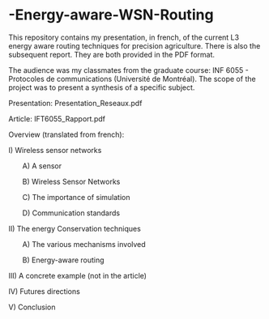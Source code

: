 # -Energy-aware-WSN-Routing
This repository contains my presentation, in french, of the current L3 energy aware routing techniques for precision agriculture. There is also the subsequent report.
They are both provided in the PDF format.

The audience was my classmates from the graduate course: INF 6055 - Protocoles de communications (Université de Montréal).
The scope of the project was to present a synthesis of a specific subject.

Presentation: Presentation_Reseaux.pdf

Article: IFT6055_Rapport.pdf

Overview (translated from french):

I) Wireless sensor networks


&nbsp;&nbsp;&nbsp;&nbsp;&nbsp;&nbsp;  A) A sensor
  
  
&nbsp;&nbsp;&nbsp;&nbsp;&nbsp;&nbsp;  B) Wireless Sensor Networks
  
  
&nbsp;&nbsp;&nbsp;&nbsp;&nbsp;&nbsp;  C) The importance of simulation 
  
  
&nbsp;&nbsp;&nbsp;&nbsp;&nbsp;&nbsp;  D) Communication standards

II) The energy Conservation techniques


&nbsp;&nbsp;&nbsp;&nbsp;&nbsp;&nbsp;   A) The various mechanisms involved
  
  
&nbsp;&nbsp;&nbsp;&nbsp;&nbsp;&nbsp;  B) Energy-aware routing
  
  
III) A concrete example (not in the article)


IV) Futures directions


V) Conclusion

